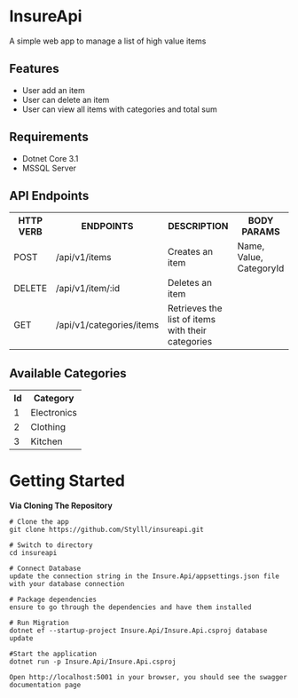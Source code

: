 # InsureApi
A simple web app to manage a list of high value items

## Features
* User add an item
* User can delete an item
* User can view all items with categories and total sum

## Requirements

* Dotnet Core 3.1
* MSSQL Server

## API Endpoints
<table>
<tr><th>HTTP VERB</th><th>ENDPOINTS</th><th>DESCRIPTION</th><th>BODY PARAMS</th></tr>
<tr><td>POST</td><td>/api/v1/items</td><td>Creates an item</td><td>Name, Value, CategoryId</td></tr>
<tr><td>DELETE</td><td>/api/v1/item/:id</td><td>Deletes an item</td><td></td></tr>
<tr><td>GET</td><td>/api/v1/categories/items</td><td>Retrieves the list of items with their categories</td><td></td></tr>
</table>

## Available Categories
<table>
<tr><th>Id</th><th>Category</th></tr>
<tr><td>1</td><td>Electronics</td></tr>
<tr><td>2</td><td>Clothing</td></tr>
<tr><td>3</td><td>Kitchen</td></tr>
</table>

# Getting Started
**Via Cloning The Repository**
```
# Clone the app
git clone https://github.com/Stylll/insureapi.git

# Switch to directory
cd insureapi

# Connect Database
update the connection string in the Insure.Api/appsettings.json file with your database connection

# Package dependencies
ensure to go through the dependencies and have them installed

# Run Migration
dotnet ef --startup-project Insure.Api/Insure.Api.csproj database update

#Start the application
dotnet run -p Insure.Api/Insure.Api.csproj

Open http://localhost:5001 in your browser, you should see the swagger documentation page
```

